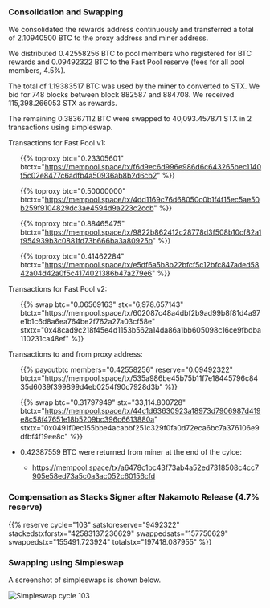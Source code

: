 ---
---

### Consolidation and Swapping

We consolidated the rewards address continuously and transferred a total of 2.10940500 BTC to the proxy address and miner address.

We distributed 0.42558256 BTC to pool members who registered for BTC rewards and 0.09492322 BTC to the Fast Pool reserve (fees for all pool members, 4.5%).

The total of 1.19383517 BTC was used by the miner to converted to STX. We bid for 748 blocks between block 882587 and 884708. We received 115,398.266053 STX as rewards.

The remaining 0.38367112 BTC were swapped to 40,093.457871 STX in 2 transactions using simpleswap.

Transactions for Fast Pool v1:

<ul>

{{% toproxy btc="0.23305601"
  btctx="https://mempool.space/tx/f6d9ec6d996e986d6c643265bec1140f5c02e8477c6adfb4a50936ab8b2d6cb2" %}}

{{% toproxy btc="0.50000000"
  btctx="https://mempool.space/tx/4dd1169c76d68050c0b1f4f15ec5ae50b259f9104829dc3ae4594d9a223c2ccb" %}}

{{% toproxy btc="0.88465475"
  btctx="https://mempool.space/tx/9822b862412c28778d3f508b10cf82a1f954939b3c0881fd73b666ba3a80925b" %}}

{{% toproxy btc="0.41462284"
  btctx="https://mempool.space/tx/e5df6a5b8b22bfcf5c12bfc847aded5842a04d42a0f5c4174021386b47a279e6" %}}

</ul>

Transactions for Fast Pool v2:

<ul>
{{% swap btc="0.06569163" stx="6,978.657143"
  btctx="https://mempool.space/tx/602087c48a4dbf2b9ad99b8f81d4a97e1b1c6d8a6ea764be2f762a27a03cf58e"
  stxtx="0x48cad9c218f45e4d1153b562a14da86a1bb605098c16ce9fbdba110231ca48ef" %}}
</ul>

Transactions to and from proxy address:

<ul>
{{% payoutbtc members="0.42558256" reserve="0.09492322"
  btctx="https://mempool.space/tx/535a986be45b75b11f7e18445796c8435d6039f399899d4eb0254f90c7928d3b"
  %}}

{{% swap btc="0.31797949" stx="33,114.800728"
  btctx="https://mempool.space/tx/44c1d63630923a18973d7906987d419e8c58f47651e18b5209bc396c6613880a"
  stxtx="0x0491f0ec155bbe4acabbf251c329f0fa0d72eca6bc7a376106e9dfbf4f19ee8c" %}}

<li>
  <p>0.42387559 BTC were returned from miner at the end of the cylce:</p>
  <ul>
    <li>
      <a target="_blank" rel="noopener noreferrer nofollow" href="https://mempool.space/tx/a6478c1bc43f73ab4a52ed7318508c4cc7905e58ed73a5c0a3ac052c60156cfd"
        >https://mempool.space/tx/a6478c1bc43f73ab4a52ed7318508c4cc7905e58ed73a5c0a3ac052c60156cfd</a
      >
    </li>    
  </ul>
</li>
</ul>

### Compensation as Stacks Signer after Nakamoto Release (4.7% reserve)

{{% reserve cycle="103" satstoreserve="9492322"
stackedstxforstx="42583137.236629" swappedsats="157750629"
swappedstx="155491.723924" totalstx="197418.087955" %}}

### Swapping using Simpleswap

A screenshot of simpleswaps is shown below.

![Simpleswap cycle 103](/img/cycles/103-simpleswap.png)
